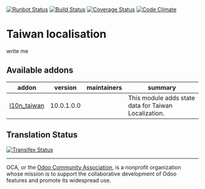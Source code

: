 [![Runbot Status](https://runbot.odoo-community.org/runbot/badge/flat/192/10.0.svg)](https://runbot.odoo-community.org/runbot/repo/github-com-oca-l10n-taiwan-201)
[![Build Status](https://travis-ci.org/OCA/l10n-taiwan.svg?branch=10.0)](https://travis-ci.org/OCA/l10n-taiwan)
[![Coverage Status](https://coveralls.io/repos/OCA/l10n-taiwan/badge.svg?branch=10.0&service=github)](https://coveralls.io/github/OCA/l10n-taiwan?branch=10.0)
[![Code Climate](https://codeclimate.com/github/OCA/l10n-taiwan/badges/gpa.svg)](https://codeclimate.com/github/OCA/l10n-taiwan)

# Taiwan localisation

write me

[//]: # (addons)

Available addons
----------------
addon | version | maintainers | summary
--- | --- | --- | ---
[l10n_taiwan](l10n_taiwan/) | 10.0.1.0.0 |  | This module adds state data for Taiwan Localization.

[//]: # (end addons)

Translation Status
------------------
[![Transifex Status](https://www.transifex.com/projects/p/OCA-l10n-taiwan-10-0/chart/image_png)](https://www.transifex.com/projects/p/OCA-l10n-taiwan-10-0)

----

OCA, or the [Odoo Community Association](http://odoo-community.org/), is a nonprofit organization whose
mission is to support the collaborative development of Odoo features and
promote its widespread use.
